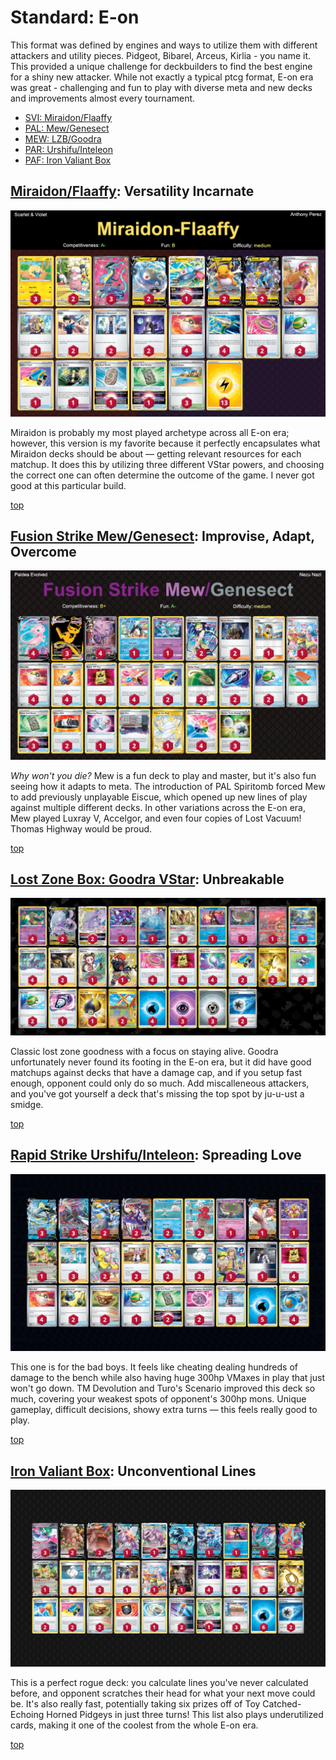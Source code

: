 # Standard: E-on

This format was defined by engines and ways to utilize them with different attackers and utility pieces. Pidgeot, Bibarel, Arceus, Kirlia - you name it. This provided a unique challenge for deckbuilders to find the best engine for a shiny new attacker. While not exactly a typical ptcg format, E-on era was great - challenging and fun to play with diverse meta and new decks and improvements almost every tournament. 

* [SVI: Miraidon/Flaaffy](#miraidonflaaffy-versatility-incarnate)
* [PAL: Mew/Genesect](#fusion-strike-mewgenesect-improvise-adapt-overcome)
* [MEW: LZB/Goodra](#lost-zone-box-goodra-vstar-unbreakable)
* [PAR: Urshifu/Inteleon](#rapid-strike-urshifuinteleon-spreading-love)
* [PAF: Iron Valiant Box](#iron-valiant-box-unconventional-lines)

## [Miraidon/Flaaffy](https://github.com/RituLiot/ptcg-decks/blob/main/Standard/04BST-SVI/Miraidon-Flaaffy.md): Versatility Incarnate

![decklist](../!Images/Standard/4BST-SVI/Miraidon-Flaaffy.png)

Miraidon is probably my most played archetype across all E-on era; however, this version is my favorite because it perfectly encapsulates what Miraidon decks should be about — getting relevant resources for each matchup. It does this by utilizing three different VStar powers, and choosing the correct one can often determine the outcome of the game. I never got good at this particular build.

[top](#standard-e-on)

## [Fusion Strike Mew/Genesect](https://github.com/RituLiot/ptcg-decks/blob/main/Standard/05BST-PAL/Mew-Genesect%20Fusion.md): Improvise, Adapt, Overcome

![decklist](../!Images/Standard/5BST-PAL/Mew-Genesect%20Fusion.png)

*Why won't you die?* Mew is a fun deck to play and master, but it's also fun seeing how it adapts to meta. The introduction of PAL Spiritomb forced Mew to add previously unplayable Eiscue, which opened up new lines of play against multiple different decks. In other variations across the E-on era, Mew played Luxray V, Accelgor, and even four copies of Lost Vacuum! Thomas Highway would be proud.

[top](#standard-e-on)

## [Lost Zone Box: Goodra VStar](https://github.com/RituLiot/ptcg-decks/blob/main/Standard/07BST-MEW/LZB%20Goodra.md): Unbreakable

![decklist](../!Images/Standard/7BST-MEW/LZB%20Goodra.png)

Classic lost zone goodness with a focus on staying alive. Goodra unfortunately never found its footing in the E-on era, but it did have good matchups against decks that have a damage cap, and if you setup fast enough, opponent could only do so much. Add miscalleneous attackers, and you've got yourself a deck that's missing the top spot by ju-u-ust a smidge.

[top](#standard-e-on)

## [Rapid Strike Urshifu/Inteleon](https://github.com/RituLiot/ptcg-decks/blob/main/Standard/08BST-PAR/Rapid%20Strike%20Urshifu-Inteleon.md): Spreading Love

![decklist](../!Images/Standard/8BST-PAR/Rapid%20Strike%20Urshifu-Inteleon.png)

This one is for the bad boys. It feels like cheating dealing hundreds of damage to the bench while also having huge 300hp VMaxes in play that just won't go down. TM Devolution and Turo's Scenario improved this deck so much, covering your weakest spots of opponent's 300hp mons. Unique gameplay, difficult decisions, showy extra turns — this feels really good to play.

[top](#standard-e-on)

## [Iron Valiant Box](https://github.com/RituLiot/ptcg-decks/blob/main/Standard/09BST-PAF/Iron%20Valiant%20Box.md): Unconventional Lines

![decklist](../!Images/Standard/09BST-PAF/Iron%20Valiant%20Box.PNG)

This is a perfect rogue deck: you calculate lines you've never calculated before, and opponent scratches their head for what your next move could be. It's also really fast, potentially taking six prizes off of Toy Catched-Echoing Horned Pidgeys in just three turns! This list also plays underutilized cards, making it one of the coolest from the whole E-on era.

[top](#standard-e-on)

